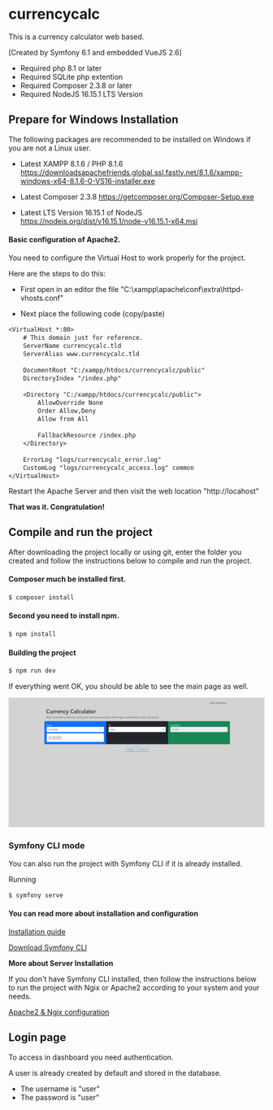 # currencycalc

This is a currency calculator web based.

[Created by Symfony 6.1 and embedded VueJS 2.6]

- Required php 8.1 or later
- Required SQLite php extention
- Required Composer 2.3.8 or later
- Required NodeJS 16.15.1 LTS Version



## Prepare for Windows Installation

The following packages are recommended to be installed on Windows if you are not a Linux user.

 - Latest XAMPP 8.1.6 / PHP 8.1.6
   https://downloadsapachefriends.global.ssl.fastly.net/8.1.6/xampp-windows-x64-8.1.6-0-VS16-installer.exe

 - Latest Composer 2.3.8
   https://getcomposer.org/Composer-Setup.exe

 - Latest LTS Version 16.15.1 of NodeJS 
   https://nodejs.org/dist/v16.15.1/node-v16.15.1-x64.msi


#### Basic configuration of Apache2.

You need to configure the Virtual Host to work properly for the project.

Here are the steps to do this:

- First open in an editor the file "C:\xampp\apache\conf\extra\httpd-vhosts.conf" 

- Next place the following code (copy/paste)

```
<VirtualHost *:80>
    # This domain just for reference.
    ServerName currencycalc.tld
    ServerAlias www.currencycalc.tld

    DocumentRoot "C:/xampp/htdocs/currencycalc/public"
    DirectoryIndex "/index.php"

    <Directory "C:/xampp/htdocs/currencycalc/public">
        AllowOverride None
        Order Allow,Deny
        Allow from All

        FallbackResource /index.php
    </Directory>

    ErrorLog "logs/currencycalc_error.log"
    CustomLog "logs/currencycalc_access.log" common
</VirtualHost>
```

Restart the Apache Server and then visit the web location "http://locahost"

**That was it. Congratulation!**

## Compile and run the project

After downloading the project locally or using git, enter the folder you created and follow the instructions below to compile and run the project.

#### Composer much be installed first.

```bash
$ composer install 
```

#### Second you need to install npm.

```bash
$ npm install
```

#### Building the project
```bash
$ npm run dev 
```

If everything went OK, you should be able to see the main page as well.

![This is an image](screenshot.jpg)


### Symfony CLI mode

You can also run the project with Symfony CLI if it is already installed. 

Running 
```bash
$ symfony serve 
```

#### You can read more about installation and configuration

[Installation guide](https://symfony.com/doc/current/setup.html)

[Download Symfony CLI](https://symfony.com/download)
 

**More about Server Installation**

If you don't have Symfony CLI installed, then follow the instructions below to run the project with Ngix or Apache2 according to your system and your needs.

[Apache2 & Ngix configuration](https://symfony.com/doc/current/setup/web_server_configuration.html)

## Login page

To access in dashboard you need authentication. 

A user is already created by default and stored in the database.

 - The username is "user"
 - The password is "user"


